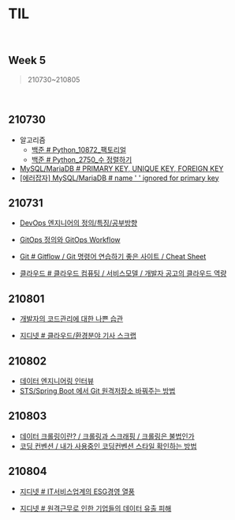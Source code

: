 # TIL

<br>

## Week 5

> 210730~210805

<br>



## 210730

* 알고리즘
  * [백준 # Python_10872_팩토리얼](https://pythontoomuchinformation.tistory.com/349)
  * [백준 # Python_2750_수 정렬하기](https://pythontoomuchinformation.tistory.com/350)
* [MySQL/MariaDB # PRIMARY KEY, UNIQUE KEY, FOREIGN KEY]( https://pythontoomuchinformation.tistory.com/348)
* [[에러잡자] MySQL/MariaDB # name ' ' ignored for primary key]( https://pythontoomuchinformation.tistory.com/351)



## 210731

* [DevOps 엔지니어의 정의/특징/공부방향](https://pythontoomuchinformation.tistory.com/352)

* [GitOps 정의와 GitOps Workflow](https://pythontoomuchinformation.tistory.com/353)

* [Git # Gitflow / Git 명령어 연습하기 좋은 사이트 / Cheat Sheet](https://pythontoomuchinformation.tistory.com/354)

* [클라우드 # 클라우드 컴퓨팅 / 서비스모델 / 개발자 공고의 클라우드 역량](https://pythontoomuchinformation.tistory.com/356)



## 210801

* [개발자의 코드관리에 대한 나쁜 습관](https://pythontoomuchinformation.tistory.com/358)

* [지디넷 # 클라우드/환경분야 기사 스크랩](https://pythontoomuchinformation.tistory.com/359)



## 210802

* [데이터 엔지니어링 인터뷰](https://pythontoomuchinformation.tistory.com/360)
* [STS/Spring Boot 에서 Git 원격저장소 바꿔주는 방법](https://pythontoomuchinformation.tistory.com/362)



## 210803

* [데이터 크롤링이란? / 크롤링과 스크래핑 / 크롤링은 불법인가](https://pythontoomuchinformation.tistory.com/363)
* [코딩 컨벤션 / 내가 사용중인 코딩컨벤션 스타일 확인하는 방법](https://pythontoomuchinformation.tistory.com/364)



## 210804

* [지디넷 # IT서비스업계의 ESG경영 열풍](https://pythontoomuchinformation.tistory.com/365)

* [지디넷 # 원격근무로 인한 기업들의 데이터 유출 피해](https://pythontoomuchinformation.tistory.com/366)

